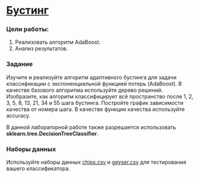 # [Бустинг](report.ipynb)
### Цели работы:
1. Реализовать алгоритм AdaBoost.
2. Анализ результатов.

### Задание
Изучите и реализуйте алгоритм адаптивного бустинга для задачи классификации с экспоненциальной функцией потерь (AdaBoost). В качестве базового алгоритма используйте дерево решений. Изобразите, как алгоритм классифицирует всё пространство после 1, 2, 3, 5, 8, 13, 21, 34 и 55 шага бустинга. Постройте график зависимости качества от номера шага. В качестве функции качества используйте accuracy.

В данной лабораторной работе также разрешается использовать **sklearn.tree.DecisionTreeClassifier**.

### Наборы данных
Используйте наборы данных [chips.csv](datasets/chips.csv) и [geyser.csv](datasets/geyser.csv) для тестирования вашего классификатора.
